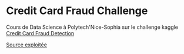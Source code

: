 # Credit Card Fraud Challenge

Cours de Data Science à Polytech'Nice-Sophia sur le challenge kaggle [Credit Card Fraud Detection](https://www.kaggle.com/dalpozz/creditcardfraud)

[Source exploitée](https://www.kaggle.com/currie32/predicting-fraud-with-tensorflow)